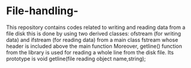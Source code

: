 # File-handling-
This repository contains codes related to writing and reading data from a file disk
this is done by using two derived classes: ofstream (for writing data) and ifstream (for reading data) from a main class fstream whose header is included above the main function
Moreover, getline() function from the <string> library is used for reading a whole line from the disk file.
Its prototype is void getline(file reading object name,string);
